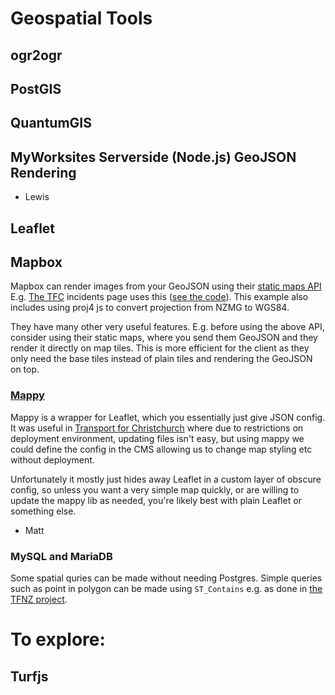 # Geospatial Tools

## ogr2ogr

## PostGIS

## QuantumGIS

## MyWorksites Serverside (Node.js) GeoJSON Rendering
- Lewis

## Leaflet

## Mapbox

Mapbox can render images from your GeoJSON using their [static maps API](https://www.mapbox.com/api-documentation/#static-classic)
E.g. [The TFC](http://tfc.govt.nz/current-conditions/incidents/) incidents page uses this ([see the code](https://github.com/mediasuitenz/transport-for-x/blob/master/mysite/assets/js/pages/incidents/incident.js)). This example also includes using proj4 js to convert projection from NZMG to WGS84.

They have many other very useful features. E.g. before using the above API, consider using their static maps, where you send them GeoJSON and they render it directly on map tiles. This is more efficient for the client as they only need the base tiles instead of plain tiles and rendering the GeoJSON on top.

### [Mappy](https://github.com/mediasuitenz/mappy)
Mappy is a wrapper for Leaflet, which you essentially just give JSON config. It was useful in [Transport for Christchurch](https://github.com/mediasuitenz/transport-for-x) where due to restrictions on deployment environment, updating files isn't easy, but using mappy we could define the config in the CMS allowing us to change map styling etc without deployment.

Unfortunately it mostly just hides away Leaflet in a custom layer of obscure config, so unless you want a very simple map quickly, or are willing to update the mappy lib as needed, you're likely best with plain Leaflet or something else.

- Matt

### MySQL and MariaDB
Some spatial quries can be made without needing Postgres. Simple queries such as point in polygon can be made using `ST_Contains` e.g. as done in [the TFNZ project](https://github.com/mediasuitenz/tfnz/).

# To explore:

## Turfjs
